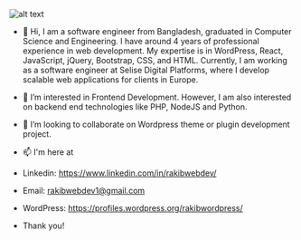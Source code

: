 ![alt text](https://github.com/[rakibwebdev]/[rakibwebdev]/blob/[image]/Rakib.jpg?raw=true)

-   👋 Hi, I am a software engineer from Bangladesh, graduated in Computer Science and Engineering. I have around 4 years of professional experience in web development. My expertise is in WordPress, React, JavaScript, jQuery, Bootstrap, CSS, and HTML. Currently, I am working as a software engineer at Selise Digital Platforms, where I develop scalable web applications for clients in Europe.
-   👀 I’m interested in Frontend Development. However, I am also interested on backend end technologies like PHP, NodeJS and Python.
-   💞️ I’m looking to collaborate on Wordpress theme or plugin development project.
-   📫 I'm here at
-   Linkedin: https://www.linkedin.com/in/rakibwebdev/
-   Email: rakibwebdev1@gmail.com
-   WordPress: https://profiles.wordpress.org/rakibwordpress/

-   Thank you!

<!---
rakibwebdev/rakibwebdev is a ✨ special ✨ repository because its `README.md` (this file) appears on your GitHub profile.
You can click the Preview link to take a look at your changes.
--->
